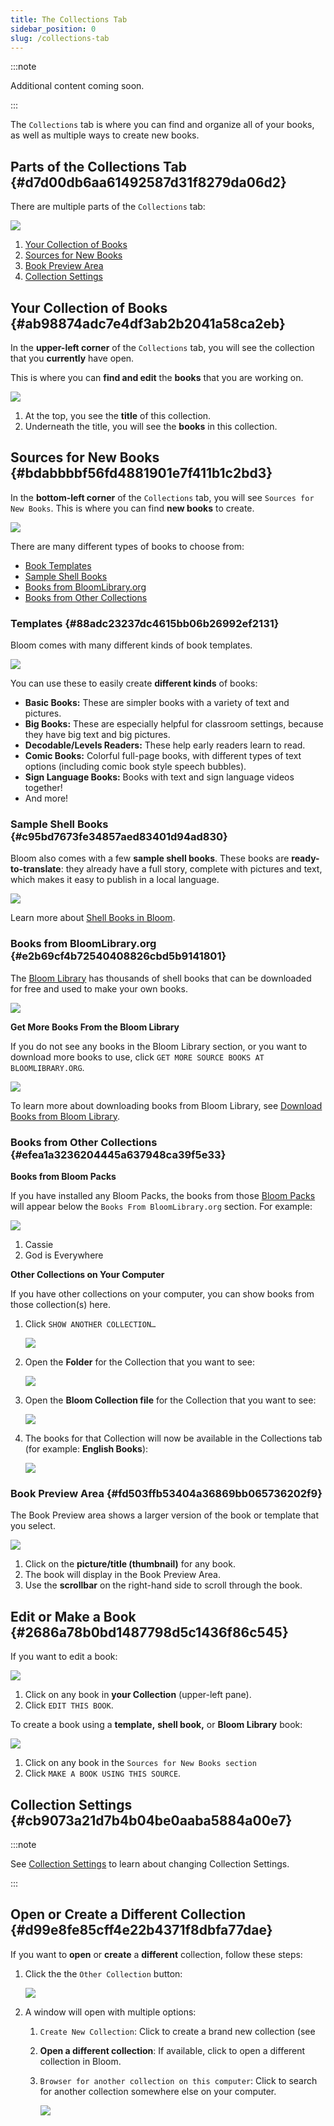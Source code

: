 ```yaml
---
title: The Collections Tab
sidebar_position: 0
slug: /collections-tab
---
```




:::note

Additional content coming soon.

:::




The `Collections` tab is where you can find and organize all of your books, as well as multiple ways to create new books.


## Parts of the Collections Tab {#d7d00db6aa61492587d31f8279da06d2}


There are multiple parts of the `Collections` tab:


![](./collections-tab.cb7a7276-0a06-462a-b3f9-1619596a3e00.png)

1. [Your Collection of Books](/collections-tab#ab98874adc7e4df3ab2b2041a58ca2eb)
2. [Sources for New Books](/collections-tab#bdabbbbf56fd4881901e7f411b1c2bd3)
3. [Book Preview Area](/collections-tab#fd503ffb53404a36869bb065736202f9)
4. [Collection Settings](/collections-tab#cb9073a21d7b4b04be0aaba5884a00e7)

## Your Collection of Books {#ab98874adc7e4df3ab2b2041a58ca2eb}


In the **upper-left corner** of the `Collections` tab, you will see the collection that you **currently** have open.


This is where you can **find and edit** the **books** that you are working on.


![](./collections-tab.cd4e4bf0-589f-407d-b681-7b49ed09e3c9.png)

1. At the top, you see the **title** of this collection.
2. Underneath the title, you will see the **books** in this collection.

## Sources for New Books {#bdabbbbf56fd4881901e7f411b1c2bd3}


In the **bottom-left corner** of the `Collections` tab, you will see `Sources for New Books`. This is where you can find **new books** to create.


![](./collections-tab.fcb0d176-8243-4130-8580-69fbd9474bba.png)


There are many different types of books to choose from:

- [Book Templates](/collections-tab#88adc23237dc4615bb06b26992ef2131)
- [Sample Shell Books](/collections-tab#c95bd7673fe34857aed83401d94ad830)
- [Books from BloomLibrary.org](/collections-tab#e2b69cf4b72540408826cbd5b9141801)
- [Books from Other Collections](/collections-tab#efea1a3236204445a637948ca39f5e33)

### Templates {#88adc23237dc4615bb06b26992ef2131}


Bloom comes with many different kinds of book templates.


![](./collections-tab.a541b3a9-cb8c-44d5-a85d-609ac34cc48c.png)


You can use these to easily create **different kinds** of books:

- **Basic Books:** These are simpler books with a variety of text and pictures.
- **Big Books:** These are especially helpful for classroom settings, because they have big text and big pictures.
- **Decodable/Levels Readers:** These help early readers learn to read.
- **Comic Books:** Colorful full-page books, with different types of text options (including comic book style speech bubbles).
- **Sign Language Books:** Books with text and sign language videos together!
- And more!

### Sample Shell Books {#c95bd7673fe34857aed83401d94ad830}


Bloom also comes with a few **sample shell books**. These books are **ready-to-translate**: they already have a full story, complete with pictures and text, which makes it easy to publish in a local language.


![](./collections-tab.91fbf025-4713-48c1-8ecc-b48972a6c0d2.png)


Learn more about [Shell Books in Bloom](/shell-books-in-bloom).


### Books from BloomLibrary.org {#e2b69cf4b72540408826cbd5b9141801}


The [Bloom Library](https://bloomlibrary.org/read) has thousands of shell books that can be downloaded for free and used to make your own books.


![](./collections-tab.58b2de3d-f3fb-4e15-a8db-63d6dcf884c9.png)


**Get More Books From the Bloom Library**


If you do not see any books in the Bloom Library section, or you want to download more books to use, click `GET MORE SOURCE BOOKS AT BLOOMLIBRARY.ORG`.


![](./collections-tab.460e85b0-c9b6-4517-971b-743e24052916.png)


To learn more about downloading books from Bloom Library, see [Download Books from Bloom Library](/download-books-bloom-library).


### Books from Other Collections {#efea1a3236204445a637948ca39f5e33}


**Books from Bloom Packs**


If you have installed any Bloom Packs, the books from those [Bloom Packs](/bloom-packs) will appear below the `Books From BloomLibrary.org` section. For example:


![](./collections-tab.9511c75f-4bd6-4b48-b84b-df7ee0780144.png)

1. Cassie
2. God is Everywhere

**Other Collections on Your Computer**


If you have other collections on your computer, you can show books from those collection(s) here.

1. Click `SHOW ANOTHER COLLECTION…`

	![](./collections-tab.1715e42f-c198-4d73-8878-2002612e392b.png)

2. Open the **Folder** for the Collection that you want to see:

	![](./collections-tab.86aa512c-9841-44f9-be47-a7091e61fd95.png)

3. Open the **Bloom Collection file** for the Collection that you want to see:

	![](./collections-tab.41526a09-c8c0-4283-915a-8b2aafc90020.png)

4. The books for that Collection will now be available in the Collections tab (for example: **English Books**):

	![](./collections-tab.7f2b0d77-eb1b-4bfe-934b-e81a69b0ea3d.png)


### Book Preview Area {#fd503ffb53404a36869bb065736202f9}


The Book Preview area shows a larger version of the book or template that you select.


![](./collections-tab.b497e9eb-7d2e-4e8e-805a-5304a21691af.png)

1. Click on the **picture/title (thumbnail)** for any book.
2. The book will display in the Book Preview Area.
3. Use the **scrollbar** on the right-hand side to scroll through the book.

## **Edit or Make a Book** {#2686a78b0bd1487798d5c1436f86c545}


If you want to edit a book:


![](./collections-tab.4dfab91d-39da-4150-8126-805bb1cccc32.png)

1. Click on any book in **your Collection** (upper-left pane).
2. Click `EDIT THIS BOOK`.

To create a book using a **template,** **shell book,** or **Bloom Library** book:


![](./collections-tab.8baaa258-9b37-4c13-940d-ca8452699586.png)

1. Click on any book in the `Sources for New Books section`
2. Click `MAKE A BOOK USING THIS SOURCE`.

## Collection Settings {#cb9073a21d7b4b04be0aaba5884a00e7}


:::note

See [Collection Settings](/e43d3a7c-81ff-4bbb-9f8b-dde96c3d6438) to learn about changing Collection Settings.

:::




## Open or Create a Different Collection {#d99e8fe85cff4e22b4371f8dbfa77dae}


If you want to **open** or **create** a **different** collection, follow these steps:

1. Click the the `Other Collection` button:

	![](./collections-tab.d7dade63-222e-4a0a-a770-6bd74ab08572.png)

2. A window will open with multiple options:
	1. `Create New Collection`: Click to create a brand new collection (see
	2. **Open a different collection**: If available, click to open a different collection in Bloom.
	3. `Browser for another collection on this computer`: Click to search for another collection somewhere else on your computer.

		![](./collections-tab.1b994465-f60e-4351-afd4-241912f05abf.png)

